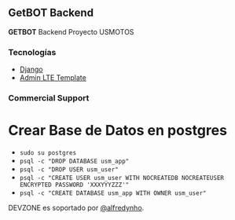 ## GetBOT Backend

**GETBOT** Backend Proyecto USMOTOS
### Tecnologías

  * [Django](https://www.djangoproject.com/)
  * [Admin LTE Template](https://adminlte.io/themes/AdminLTE/index2.html)

### Commercial Support

# Crear Base de Datos en postgres

  - `sudo su postgres`
  - `psql -c "DROP DATABASE usm_app"`
  - `psql -c "DROP USER usm_user"`
  - `psql -c "CREATE USER usm_user WITH NOCREATEDB NOCREATEUSER ENCRYPTED PASSWORD 'XXXYYYZZZ'"`
  - `psql -c "CREATE DATABASE usm_app WITH OWNER usm_user"`


DEVZONE es soportado por [@alfredynho](alfredynho.cg@gmail.com).
